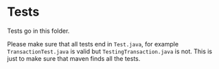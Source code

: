 # Tests

Tests go in this folder.

Please make sure that all tests end in `Test.java`, for example `TransactionTest.java` is valid but `TestingTransaction.java` is not. This is just to make sure that maven finds all the tests.
